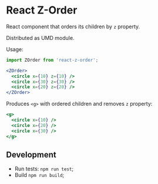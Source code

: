 # React Z-Order

React component that orders its children by `z` property.

Distributed as UMD module.

Usage:

```jsx
import ZOrder from 'react-z-order';

<ZOrder>
  <circle x={10} z={10} />
  <circle x={30} z={30} />
  <circle x={20} z={20} />
</ZOrder>
```

Produces `<g>` with ordered children and removes `z` property:

```jsx
<g>
  <circle x={10} />
  <circle x={20} />
  <circle x={30} />
</g>
```

## Development

* Run tests: `npm run test`;
* Build `npm run build`;

